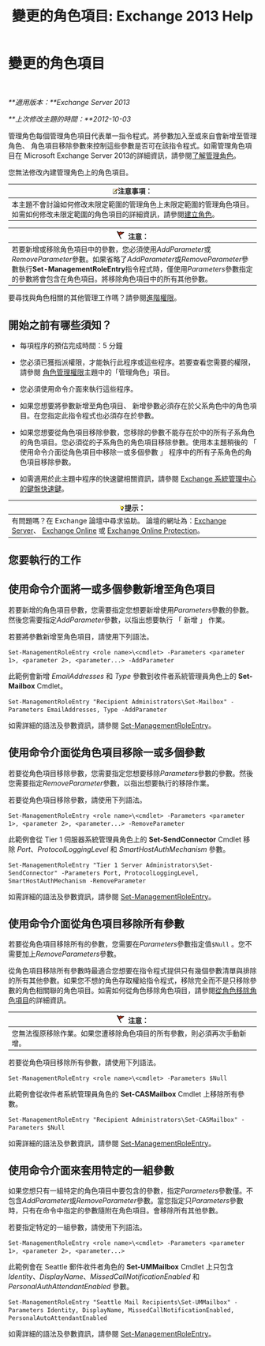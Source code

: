 ﻿---
title: '變更的角色項目: Exchange 2013 Help'
TOCTitle: 變更的角色項目
ms:assetid: 5aa4f39c-16a4-4815-ac4f-2cdcfa2b3ee1
ms:mtpsurl: https://technet.microsoft.com/zh-tw/library/Dd298005(v=EXCHG.150)
ms:contentKeyID: 50473227
ms.date: 05/21/2018
mtps_version: v=EXCHG.150
ms.translationtype: MT
---

# 變更的角色項目

 

_**適用版本：**Exchange Server 2013_

_**上次修改主題的時間：**2012-10-03_

管理角色每個管理角色項目代表單一指令程式。將參數加入至或來自會新增至管理角色、 角色項目移除參數來控制這些參數是否可在該指令程式。如需管理角色項目在 Microsoft Exchange Server 2013的詳細資訊，請參閱[了解管理角色](understanding-management-roles-exchange-2013-help.md)。

您無法修改內建管理角色上的角色項目。

<table>
<thead>
<tr class="header">
<th><img src="images/Bb124558.note(EXCHG.150).gif" title="注意事項" alt="注意事項" />注意事項：</th>
</tr>
</thead>
<tbody>
<tr class="odd">
<td>本主題不會討論如何修改未限定範圍的管理角色上未限定範圍的管理角色項目。如需如何修改未限定範圍的角色項目的詳細資訊，請參閱<a href="create-a-role-exchange-2013-help.md">建立角色</a>。</td>
</tr>
</tbody>
</table>


<table>
<thead>
<tr class="header">
<th><img src="images/Dd876857.Caution(EXCHG.150).gif" title="注意" alt="注意" />注意：</th>
</tr>
</thead>
<tbody>
<tr class="odd">
<td>若要新增或移除角色項目中的參數，您必須使用<em>AddParameter</em>或<em>RemoveParameter</em>參數。如果省略了<em>AddParameter</em>或<em>RemoveParameter</em>參數執行<strong>Set-ManagementRoleEntry</strong>指令程式時，僅使用<em>Parameters</em>參數指定的參數將會包含在角色項目。將移除角色項目中的所有其他參數。</td>
</tr>
</tbody>
</table>


要尋找與角色相關的其他管理工作嗎？請參閱[進階權限](advanced-permissions-exchange-2013-help.md)。

## 開始之前有哪些須知？

  - 每項程序的預估完成時間：5 分鐘

  - 您必須已獲指派權限，才能執行此程序或這些程序。若要查看您需要的權限，請參閱 [角色管理權限](role-management-permissions-exchange-2013-help.md)主題中的「管理角色」項目。

  - 您必須使用命令介面來執行這些程序。

  - 如果您想要將參數新增至角色項目、 新增參數必須存在於父系角色中的角色項目。在您指定此指令程式也必須存在於參數。

  - 如果您想要從角色項目移除參數，您移除的參數不能存在於中的所有子系角色的角色項目。您必須從的子系角色的角色項目移除參數。使用本主題稍後的 「 使用命令介面從角色項目中移除一或多個參數 」 程序中的所有子系角色的角色項目移除參數。

  - 如需適用於此主題中程序的快速鍵相關資訊，請參閱 [Exchange 系統管理中心的鍵盤快速鍵](keyboard-shortcuts-in-the-exchange-admin-center-exchange-online-protection-help.md)。

<table>
<thead>
<tr class="header">
<th><img src="images/Bb124558.tip(EXCHG.150).gif" title="提示" alt="提示" />提示：</th>
</tr>
</thead>
<tbody>
<tr class="odd">
<td>有問題嗎？在 Exchange 論壇中尋求協助。 論壇的網址為：<a href="https://go.microsoft.com/fwlink/p/?linkid=60612">Exchange Server</a>、 <a href="https://go.microsoft.com/fwlink/p/?linkid=267542">Exchange Online</a> 或 <a href="https://go.microsoft.com/fwlink/p/?linkid=285351">Exchange Online Protection</a>。</td>
</tr>
</tbody>
</table>


## 您要執行的工作

## 使用命令介面將一或多個參數新增至角色項目

若要新增的角色項目參數，您需要指定您想要新增使用*Parameters*參數的參數。然後您需要指定*AddParameter*參數，以指出想要執行 「 新增 」 作業。

若要將參數新增至角色項目，請使用下列語法。

    Set-ManagementRoleEntry <role name>\<cmdlet> -Parameters <parameter 1>, <parameter 2>, <parameter...> -AddParameter

此範例會新增 *EmailAddresses* 和 *Type* 參數到收件者系統管理員角色上的 **Set-Mailbox** Cmdlet。

    Set-ManagementRoleEntry "Recipient Administrators\Set-Mailbox" -Parameters EmailAddresses, Type -AddParameter

如需詳細的語法及參數資訊，請參閱 [Set-ManagementRoleEntry](https://technet.microsoft.com/zh-tw/library/dd351162\(v=exchg.150\))。

## 使用命令介面從角色項目移除一或多個參數

若要從角色項目移除參數，您需要指定您想要移除*Parameters*參數的參數。然後您需要指定*RemoveParameter*參數，以指出想要執行的移除作業。

若要從角色項目移除參數，請使用下列語法。

    Set-ManagementRoleEntry <role name>\<cmdlet> -Parameters <parameter 1>, <parameter 2>, <parameter...> -RemoveParameter

此範例會從 Tier 1 伺服器系統管理員角色上的 **Set-SendConnector** Cmdlet 移除 *Port*、*ProtocolLoggingLevel* 和 *SmartHostAuthMechanism* 參數。

    Set-ManagementRoleEntry "Tier 1 Server Administrators\Set-SendConnector" -Parameters Port, ProtocolLoggingLevel, SmartHostAuthMechanism -RemoveParameter

如需詳細的語法及參數資訊，請參閱 [Set-ManagementRoleEntry](https://technet.microsoft.com/zh-tw/library/dd351162\(v=exchg.150\))。

## 使用命令介面從角色項目移除所有參數

若要從角色項目移除所有的參數，您需要在*Parameters*參數指定值`$Null` 。您不需要加上*RemoveParameters*參數。

從角色項目移除所有參數時最適合您想要在指令程式提供只有幾個參數清單與排除的所有其他參數。如果您不想的角色存取權給指令程式，移除完全而不是只移除參數的角色相關聯的角色項目。如需如何從角色移除角色項目，請參閱[從角色移除角色項目](remove-a-role-entry-from-a-role-exchange-2013-help.md)的詳細資訊。

<table>
<thead>
<tr class="header">
<th><img src="images/Dd876857.Caution(EXCHG.150).gif" title="注意" alt="注意" />注意：</th>
</tr>
</thead>
<tbody>
<tr class="odd">
<td>您無法復原移除作業。如果您遭移除角色項目的所有參數，則必須再次手動新增。</td>
</tr>
</tbody>
</table>


若要從角色項目移除所有參數，請使用下列語法。

    Set-ManagementRoleEntry <role name>\<cmdlet> -Parameters $Null 

此範例會從收件者系統管理員角色的 **Set-CASMailbox** Cmdlet 上移除所有參數。

    Set-ManagementRoleEntry "Recipient Administrators\Set-CASMailbox" -Parameters $Null 

如需詳細的語法及參數資訊，請參閱 [Set-ManagementRoleEntry](https://technet.microsoft.com/zh-tw/library/dd351162\(v=exchg.150\))。

## 使用命令介面來套用特定的一組參數

如果您想只有一組特定的角色項目中要包含的參數，指定*Parameters*參數僅。不包含*AddParameter*或*RemoveParameter*參數。當您指定只*Parameters*參數時，只有在命令中指定的參數隨附在角色項目。會移除所有其他參數。

若要指定特定的一組參數，請使用下列語法。

    Set-ManagementRoleEntry <role name>\<cmdlet> -Parameters <parameter 1>, <parameter 2>, <parameter...>

此範例會在 Seattle 郵件收件者角色的 **Set-UMMailbox** Cmdlet 上只包含 *Identity*、*DisplayName*、*MissedCallNotificationEnabled* 和 *PersonalAuthAttendantEnabled* 參數。

    Set-ManagementRoleEntry "Seattle Mail Recipients\Set-UMMailbox" -Parameters Identity, DisplayName, MissedCallNotificationEnabled, PersonalAutoAttendantEnabled

如需詳細的語法及參數資訊，請參閱 [Set-ManagementRoleEntry](https://technet.microsoft.com/zh-tw/library/dd351162\(v=exchg.150\))。

